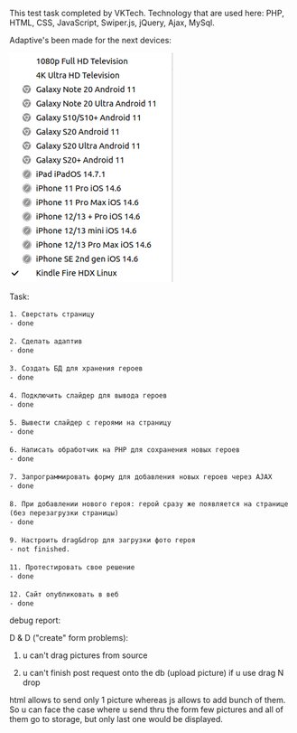 This test task completed by VKTech.
Technology that are used here:
PHP, HTML, CSS, JavaScript, Swiper.js, jQuery, Ajax, MySql.


Adaptive's been made for the next devices:

![alt text](./img/compatibility.png)



Task: 

    1. Сверстать страницу
    - done
    
    2. Сделать адаптив
    - done
    
    3. Создать БД для хранения героев
    - done
    
    4. Подключить слайдер для вывода героев
    - done
    
    5. Вывести слайдер с героями на страницу
    - done
    
    6. Написать обработчик на PHP для сохранения новых героев
    - done
    
    7. Запрограммировать форму для добавления новых героев через AJAX
    - done
    
    8. При добавлении нового героя: герой сразу же появляется на странице (без перезагрузки страницы)
    - done
     
    9. Настроить drag&drop для загрузки фото героя
    - not finished.
    
    11. Протестировать свое решение
    - done
    
    12. Сайт опубликовать в веб
    - done



debug report:

D & D 
("create" form problems):

1. u can't drag pictures from source

2. u can't finish post request onto the db (upload picture) if  u use drag N drop

html allows to send only 1 picture whereas js allows to add bunch of them. So u can face the case where u send thru the form few pictures and all of them go to storage, but only last one would be displayed.
